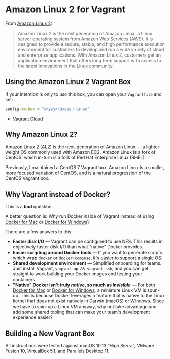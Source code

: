 # Amazon Linux 2 for Vagrant

From [Amazon Linux 2][al2]:

> Amazon Linux 2 is the next generation of Amazon Linux, a Linux server operating system from Amazon Web Services (AWS). It is designed to provide a secure, stable, and high performance execution environment for customers to develop and run a wide variety of cloud and enterprise applications. With Amazon Linux 2, customers get an application environment that offers long term support with access to the latest innovations in the Linux community.

## Using the Amazon Linux 2 Vagrant Box

If your intention is only to _use_ this box, you can open your `Vagrantfile` and set:

```ruby
config.vm.box = "skyzyx/amazon-linux"
```

* [Vagrant Cloud](https://app.vagrantup.com/skyzyx/boxes/amazon-linux)

## Why Amazon Linux 2?

Amazon Linux 2 (AL2) is the next-generation of Amazon Linux — a lighter-weight OS commonly used with Amazon EC2. Amazon Linux is a fork of CentOS, which in-turn is a fork of Red Hat Enterprise Linux (RHEL).

Previously, I maintained a CentOS 7 Vagrant box. Amazon Linux is a smaller, more focused variation of CentOS, and is a natural progression of the CentOS Vagrant box.

## Why Vagrant instead of Docker?

This is a **bad** question.

A better question is: Why run Docker inside of Vagrant instead of using [Docker for Mac][docker-mac] or [Docker for Windows][docker-win]?

There are a few answers to this:

* **Faster disk I/O** — Vagrant can be configured to use NFS. This results in objectively faster disk I/O than what "native" Docker provides.
* **Easier scripting around Docker tools** — If you want to generate scripts which wrap `docker` or `docker-compose`, it's easier to support a single OS.
* **Shared development environment** — Simplified onboarding for teams. Just install Vagrant, `vagrant up && vagrant ssh`, and you can get straight to work building your Docker images and testing your containers.
* **"Native" Docker isn't truly _native_, so much as _invisible_** — For both [Docker for Mac][docker-mac] or [Docker for Windows][docker-win], a miniature Linux VM is spun-up. This is because Docker leverages a feature that is native to the Linux kernel that does not exist natively in Darwin (macOS) or Windows. Since we have to spin-up a Linux VM anyway, why not take advantage and add some shared tooling that can make your team's development experience easier?

## Building a New Vagrant Box

All instructions were tested against macOS 10.13 “High Sierra”, VMware Fusion 10, VirtualBox 5.1, and Parallels Desktop 11.

  [al2]: https://aws.amazon.com/amazon-linux-2/
  [docker-mac]: https://www.docker.com/docker-mac
  [docker-win]: https://www.docker.com/docker-windows
